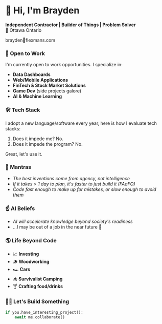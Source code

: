 # 👋 Hi, I'm Brayden

**Independent Contractor | Builder of Things | Problem Solver**  
📍 Ottawa Ontario 

brayden📧flexmans.com

### 🚀 Open to Work
I'm currently open to work opportunities. I specialize in:
- **Data Dashboards**
- **Web/Mobile Applications**
- **FinTech & Stock Market Solutions**
- **Game Dev** (side projects galore)
- **AI & Machine Learning**

### 🛠️ Tech Stack
I adopt a new language/software every year, here is how I evaluate tech stacks:
1. Does it impede me? No.
2. Does it impede the program? No.
   
Great, let's use it.

### 🤔 Mantras
- *The best inventions come from agency, not intelligence*  
- *If it takes > 1 day to plan, it's faster to just build it (FAaFO)*  
- *Code fast enough to make up for mistakes, or slow enough to avoid them*  

### ☝️ AI Beliefs
- *AI will accelerate knowledge beyond society's readiness*
- ...I may be out of a job in the near future 🤯

### 🌎 Life Beyond Code
- 📈 **Investing** 
- 🪵 **Woodworking**
- 🏎️ **Cars**
- ⛺ **Survivalist Camping**
- 🍸 **Crafting food/drinks**

### 🧑‍💻️ Let's Build Something
```python
if you.have_interesting_project():
    await me.collaborate()
```
